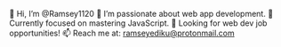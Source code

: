 👋 Hi, I’m @Ramsey1120
👀 I’m passionate about web app development.
🌱 Currently focused on mastering JavaScript.
💼 Looking for web dev job opportunities!
📫 Reach me at: ramseyediku@protonmail.com
